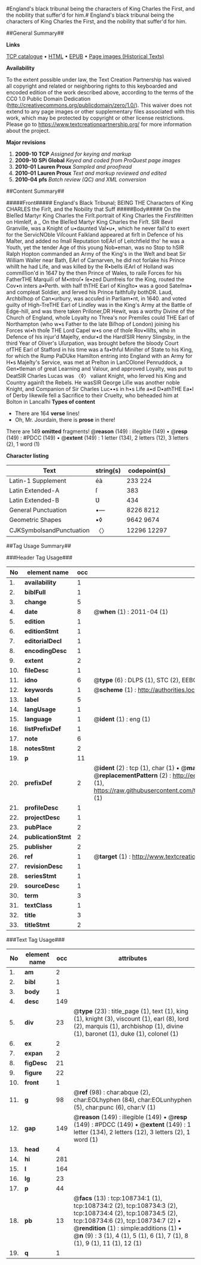 #England's black tribunal being the characters of King Charles the First, and the nobility that suffer'd for him.#
England's black tribunal being the characters of King Charles the First, and the nobility that suffer'd for him.

##General Summary##

**Links**

[TCP catalogue](http://www.ota.ox.ac.uk/tcp/)  • 
[HTML](http://tei.it.ox.ac.uk/tcp/Texts-HTML/free/A38/A38383.html)  • 
[EPUB](http://tei.it.ox.ac.uk/tcp/Texts-EPUB/free/A38/A38383.epub) • 
[Page images (Historical Texts)](https://historicaltexts.jisc.ac.uk/eebo-19342263e)

**Availability**

To the extent possible under law, the Text Creation Partnership has waived all copyright and related or neighboring rights to this keyboarded and encoded edition of the work described above, according to the terms of the CC0 1.0 Public Domain Dedication (http://creativecommons.org/publicdomain/zero/1.0/). This waiver does not extend to any page images or other supplementary files associated with this work, which may be protected by copyright or other license restrictions. Please go to https://www.textcreationpartnership.org/ for more information about the project.

**Major revisions**

1. __2009-10__ __TCP__ *Assigned for keying and markup*
1. __2009-10__ __SPi Global__ *Keyed and coded from ProQuest page images*
1. __2010-01__ __Lauren Proux__ *Sampled and proofread*
1. __2010-01__ __Lauren Proux__ *Text and markup reviewed and edited*
1. __2010-04__ __pfs__ *Batch review (QC) and XML conversion*

##Content Summary##

#####Front#####
England's Black Tribunal; BEING THE Characters of King CHARLES the Firſt, and the Nobility that Suff
#####Body#####
On the Bleſſed Martyr King Charles the Firſt.portrait of King Charles the FirstWritten on Himſelf, a
    _ On the Bleſſed Martyr King Charles the Firſt.
SIR Bevil Granville, was a Knight of u•daunted Val•u•, which he never fail'd to exert for the ServicNOble Viſcount Falkland appeared at firſt in Defence of his Maſter, and added no ſmall Reputation toEArl of Leitchfield tho' he was a Youth, yet the tender Age of this young Nob•eman, was no Stop to hSIR Ralph Hopton commanded an Army of the King's in the Weſt and beat Sir William Waller near Bath, EArl of Carnarven, he did not forſake his Prince whilſt he had Life, and was killed by the R•bells iEArl of Holland was commiſſion'd in 1647 by the then Prince of Wales, to raiſe Forces for his FatherTHE Marquiſi of M•ntroſ• ſe•zed Dumfreis for the King, routed the Cov•n inters a•Perth. with half thTHE Earl of Kingſto• was a good Sateſma• and compleat Soldier, and ſerved his Prince faithfully bothDR. Laud, Archbiſhop of Can•urbury, was accuſed in Parliam•nt, in 1640. and voted guilty of High-TreTHE Earl of Lindſey was in the King's Army at the Battle of Edge-hill, and was there taken Priſoner,DR Hewit, was a worthy Divine of the Church of England, whoſe Loyalty no Threa's nor Premiſes could THE Earl of Northampton (who w•s Father to the late Biſhop of London) joining his Forces wi•h thoſe THE Lord Capel w•s one of thoſe Rov•lliſts, who in Defence of his injur'd Majeſty, endur•d the HardſSIR Henry Slingsby, in the third Year of Oliver's Uſurpation, was brought before the bloody Court ofTHE Earl of Stafford in his time was a fa•thful Miniſter of State to his King, for which the Rump PaDUke Hamilton entring into England with an Army for H•s Majeſty's Service, was met at Preſton in LanCOlonel Penruddock, a Gen•tleman of great Learning and Valour, and approved Loyalty, was put to DeatSIR Charles Lucas was 〈◊〉 valiant Knight, who ſerved his King and Country againſt the Rebels. He wasSIR George Liſle was another noble Knight, and Companion of Sir Charles Luc••s in h•s Life a•d D•athTHE Ea•l of Derby likewiſe fell a Sacrifice to their Cruelty, who beheaded him at Bolton in Lancaſhi
**Types of content**

  * There are 164 **verse** lines!
  * Oh, Mr. Jourdain, there is **prose** in there!

There are 149 **omitted** fragments! 
 @__reason__ (149) : illegible (149)  •  @__resp__ (149) : #PDCC (149)  •  @__extent__ (149) : 1 letter (134), 2 letters (12), 3 letters (2), 1 word (1)

**Character listing**


|Text|string(s)|codepoint(s)|
|---|---|---|
|Latin-1 Supplement|éà|233 224|
|Latin Extended-A|ſ|383|
|Latin Extended-B|Ʋ|434|
|General Punctuation|•—|8226 8212|
|Geometric Shapes|▪◊|9642 9674|
|CJKSymbolsandPunctuation|〈〉|12296 12297|

##Tag Usage Summary##

###Header Tag Usage###

|No|element name|occ|attributes|
|---|---|---|---|
|1.|__availability__|1||
|2.|__biblFull__|1||
|3.|__change__|5||
|4.|__date__|8| @__when__ (1) : 2011-04 (1)|
|5.|__edition__|1||
|6.|__editionStmt__|1||
|7.|__editorialDecl__|1||
|8.|__encodingDesc__|1||
|9.|__extent__|2||
|10.|__fileDesc__|1||
|11.|__idno__|6| @__type__ (6) : DLPS (1), STC (2), EEBO-CITATION (1), OCLC (1), VID (1)|
|12.|__keywords__|1| @__scheme__ (1) : http://authorities.loc.gov/ (1)|
|13.|__label__|5||
|14.|__langUsage__|1||
|15.|__language__|1| @__ident__ (1) : eng (1)|
|16.|__listPrefixDef__|1||
|17.|__note__|6||
|18.|__notesStmt__|2||
|19.|__p__|11||
|20.|__prefixDef__|2| @__ident__ (2) : tcp (1), char (1)  •  @__matchPattern__ (2) : ([0-9\-]+):([0-9IVX]+) (1), (.+) (1)  •  @__replacementPattern__ (2) : http://eebo.chadwyck.com/downloadtiff?vid=$1&page=$2 (1), https://raw.githubusercontent.com/textcreationpartnership/Texts/master/tcpchars.xml#$1 (1)|
|21.|__profileDesc__|1||
|22.|__projectDesc__|1||
|23.|__pubPlace__|2||
|24.|__publicationStmt__|2||
|25.|__publisher__|2||
|26.|__ref__|1| @__target__ (1) : http://www.textcreationpartnership.org/docs/. (1)|
|27.|__revisionDesc__|1||
|28.|__seriesStmt__|1||
|29.|__sourceDesc__|1||
|30.|__term__|3||
|31.|__textClass__|1||
|32.|__title__|3||
|33.|__titleStmt__|2||


###Text Tag Usage###

|No|element name|occ|attributes|
|---|---|---|---|
|1.|__am__|2||
|2.|__bibl__|1||
|3.|__body__|1||
|4.|__desc__|149||
|5.|__div__|23| @__type__ (23) : title_page (1), text (1), king (1), knight (3), viscount (1), earl (8), lord (2), marquis (1), archbishop (1), divine (1), baronet (1), duke (1), colonel (1)|
|6.|__ex__|2||
|7.|__expan__|2||
|8.|__figDesc__|21||
|9.|__figure__|22||
|10.|__front__|1||
|11.|__g__|98| @__ref__ (98) : char:abque (2), char:EOLhyphen (84), char:EOLunhyphen (5), char:punc (6), char:V (1)|
|12.|__gap__|149| @__reason__ (149) : illegible (149)  •  @__resp__ (149) : #PDCC (149)  •  @__extent__ (149) : 1 letter (134), 2 letters (12), 3 letters (2), 1 word (1)|
|13.|__head__|4||
|14.|__hi__|281||
|15.|__l__|164||
|16.|__lg__|23||
|17.|__p__|44||
|18.|__pb__|13| @__facs__ (13) : tcp:108734:1 (1), tcp:108734:2 (2), tcp:108734:3 (2), tcp:108734:4 (2), tcp:108734:5 (2), tcp:108734:6 (2), tcp:108734:7 (2)  •  @__rendition__ (1) : simple:additions (1)  •  @__n__ (9) : 3 (1), 4 (1), 5 (1), 6 (1), 7 (1), 8 (1), 9 (1), 11 (1), 12 (1)|
|19.|__q__|1||
